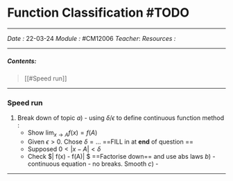 # Function Classification #TODO 
---
*Date :* 22-03-24
*Module :* #CM12006 
*Teacher*: 
*Resources :*

---
##### Contents: 
 > [[#Speed run]]

--- 
### Speed run 

1. Break down of topic 
	$a)$ - using $\delta / \epsilon$ to define continuous function method : 
	 - Show $\lim_{x \to A } f(x) = f(A)$ 
	 - Given $\epsilon \gt 0$. Chose $\delta = ...$ ==FILL in at **end** of question ==
	 - Supposed $0 \lt | x - A | \lt \delta$ 
	 - Check $| f(x) - f(A)| $ ==Factorise down== and use abs laws 
	$b)$ - continuous equation - no breaks. Smooth 
	$c)$ - 

---

